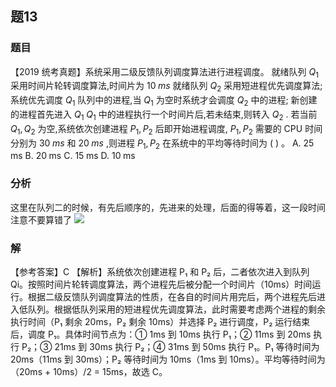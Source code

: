 ## 题13
### 题目
【2019 统考真题】系统采用二级反馈队列调度算法进行进程调度。
就绪队列 ${{Q}}_{1}$ 采用时间片轮转调度算法,时间片为 ${10}{\;{ms}}$ 
就绪队列 ${{Q}}_{2}$ 采用短进程优先调度算法; 
系统优先调度 ${{Q}}_{1}$ 队列中的进程,当 ${{Q}}_{1}$ 为空时系统才会调度 ${{Q}}_{2}$ 中的进程; 
新创建的进程首先进入 ${{Q}}_{1}$
${{Q}}_{1}$ 中的进程执行一个时间片后,若未结束,则转入 ${{Q}}_{2}$ . 
若当前 ${{Q}}_{1},{{Q}}_{2}$ 为空,系统依次创建进程 ${{P}}_{1},{{P}}_{2}$ 后即开始进程调度, ${{P}}_{1},{{P}}_{2}$ 需要的 CPU 时间分别为 ${30}{\;{ms}}$ 和 ${20}{\;{ms}}$ ,则进程 ${P}_{1},{P}_{2}$ 在系统中的平均等待时间为 ( ) 。
A. ${25}\mathrm{\;{ms}}$ 
B. ${20}\mathrm{\;{ms}}$ 
C. ${15}\mathrm{\;{ms}}$ 
D. ${10}\mathrm{\;{ms}}$
### 分析
这里在队列二的时候，有先后顺序的，先进来的处理，后面的得等着，这一段时间注意不要算错了
![](https://img.hwenyi.tech/202411041817525.webp)
### 解
【参考答案】C
【解析】系统依次创建进程 P₁ 和 P₂ 后，二者依次进入到队列 Qi。按照时间片轮转调度算法，两个进程先后被分配一个时间片（10ms）时间运行。根据二级反馈队列调度算法的性质，在各自的时间片用完后，两个进程先后进入低队列。根据低队列采用的短进程优先调度算法，此时需要考虑两个进程的剩余执行时间（P₁ 剩余 20ms，P₂ 剩余 10ms）并选择 P₂ 进行调度，P₂ 运行结束后，调度 P₁。具体时间节点为：① 1ms 到 10ms 执行 P₁；② 11ms 到 20ms 执行 P₂；③ 21ms 到 30ms 执行 P₂；④ 31ms 到 50ms 执行 P₁。P₁ 等待时间为 20ms（11ms 到 30ms）；P₂ 等待时间为 10ms（1ms 到 10ms）。平均等待时间为（20ms + 10ms）/2 = 15ms，故选 C。

